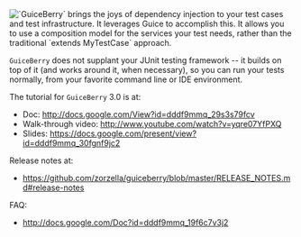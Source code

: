 <span style="float:left;">
<img src="https://raw.githubusercontent.com/zorzella/guiceberry/master/guiceberry_icon.png"/>
</span>`GuiceBerry` brings the joys of dependency injection to your test cases and test infrastructure.  It leverages Guice to accomplish this.  It allows you to use a composition model for the services your test needs, rather than the traditional `extends MyTestCase` approach.

`GuiceBerry` does not supplant your JUnit testing framework -- it builds on top of it (and works around it, when necessary), so you can run your tests normally, from your favorite command line or IDE environment.

The tutorial for `GuiceBerry` 3.0 is at:

* Doc: http://docs.google.com/View?id=dddf9mmq_29s3s79fcv
* Walk-through video: http://www.youtube.com/watch?v=yqre07YfPXQ
* Slides: https://docs.google.com/present/view?id=dddf9mmq_30fgnf9jc2

Release notes at:

* https://github.com/zorzella/guiceberry/blob/master/RELEASE_NOTES.md#release-notes

FAQ:

* http://docs.google.com/Doc?id=dddf9mmq_19f6c7v3j2

